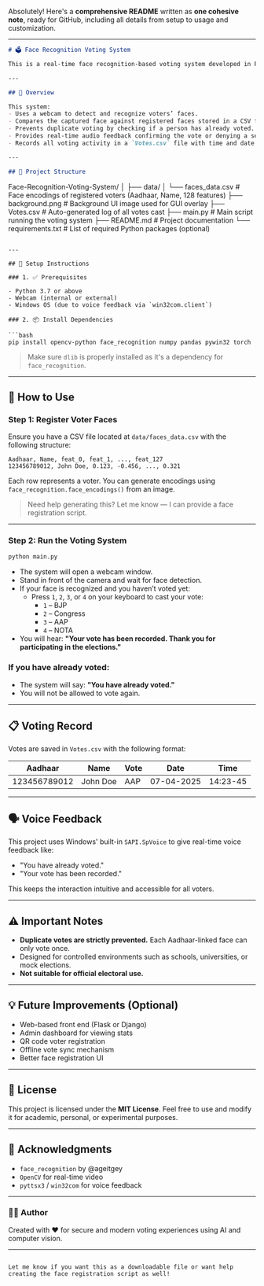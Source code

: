 Absolutely! Here's a **comprehensive README** written as **one cohesive note**, ready for GitHub, including all details from setup to usage and customization.

---

```markdown
# 🗳️ Face Recognition Voting System

This is a real-time face recognition-based voting system developed in Python. It ensures secure and tamper-proof voting by allowing each registered voter to vote only once, using facial verification. Built using `OpenCV`, `face_recognition`, and `pandas`, this project integrates computer vision with voice feedback to deliver a seamless and interactive voting experience.

---

## 📌 Overview

This system:
- Uses a webcam to detect and recognize voters’ faces.
- Compares the captured face against registered faces stored in a CSV file.
- Prevents duplicate voting by checking if a person has already voted.
- Provides real-time audio feedback confirming the vote or denying a second attempt.
- Records all voting activity in a `Votes.csv` file with time and date.

---

## 📁 Project Structure

```
Face-Recognition-Voting-System/
│
├── data/
│   └── faces_data.csv        # Face encodings of registered voters (Aadhaar, Name, 128 features)
├── background.png            # Background UI image used for GUI overlay
├── Votes.csv                 # Auto-generated log of all votes cast
├── main.py                   # Main script running the voting system
├── README.md                 # Project documentation
└── requirements.txt          # List of required Python packages (optional)
```

---

## 🔧 Setup Instructions

### 1. ✅ Prerequisites

- Python 3.7 or above
- Webcam (internal or external)
- Windows OS (due to voice feedback via `win32com.client`)

### 2. 📦 Install Dependencies

```bash
pip install opencv-python face_recognition numpy pandas pywin32 torch
```

> Make sure `dlib` is properly installed as it's a dependency for `face_recognition`.

---

## 🚀 How to Use

### Step 1: Register Voter Faces

Ensure you have a CSV file located at `data/faces_data.csv` with the following structure:

```
Aadhaar, Name, feat_0, feat_1, ..., feat_127
123456789012, John Doe, 0.123, -0.456, ..., 0.321
```

Each row represents a voter. You can generate encodings using `face_recognition.face_encodings()` from an image.

> Need help generating this? Let me know — I can provide a face registration script.

---

### Step 2: Run the Voting System

```bash
python main.py
```

- The system will open a webcam window.
- Stand in front of the camera and wait for face detection.
- If your face is recognized and you haven’t voted yet:
  - Press `1`, `2`, `3`, or `4` on your keyboard to cast your vote:
    - `1` – BJP
    - `2` – Congress
    - `3` – AAP
    - `4` – NOTA
- You will hear: **"Your vote has been recorded. Thank you for participating in the elections."**

### If you have already voted:
- The system will say: **"You have already voted."**
- You will not be allowed to vote again.

---

## 📋 Voting Record

Votes are saved in `Votes.csv` with the following format:

| Aadhaar       | Name     | Vote     | Date       | Time     |
|---------------|----------|----------|------------|----------|
| 123456789012  | John Doe | AAP      | 07-04-2025 | 14:23-45 |

---

## 🗣️ Voice Feedback

This project uses Windows' built-in `SAPI.SpVoice` to give real-time voice feedback like:

- "You have already voted."
- "Your vote has been recorded."

This keeps the interaction intuitive and accessible for all voters.

---

## ⚠️ Important Notes

- **Duplicate votes are strictly prevented.** Each Aadhaar-linked face can only vote once.
- Designed for controlled environments such as schools, universities, or mock elections.
- **Not suitable for official electoral use.**

---

## 💡 Future Improvements (Optional)

- Web-based front end (Flask or Django)
- Admin dashboard for viewing stats
- QR code voter registration
- Offline vote sync mechanism
- Better face registration UI

---

## 📝 License

This project is licensed under the **MIT License**. Feel free to use and modify it for academic, personal, or experimental purposes.

---

## 🙌 Acknowledgments

- `face_recognition` by @ageitgey
- `OpenCV` for real-time video
- `pyttsx3` / `win32com` for voice feedback

---

### 👨‍💻 Author

Created with ❤️ for secure and modern voting experiences using AI and computer vision.

---

```

Let me know if you want this as a downloadable file or want help creating the face registration script as well!

